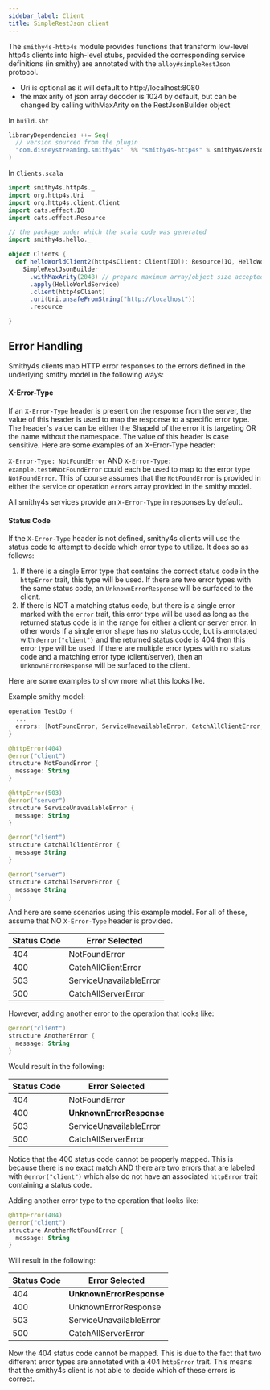 ```yaml
---
sidebar_label: Client
title: SimpleRestJson client
---
```


The `smithy4s-http4s` module provides functions that transform low-level http4s clients into high-level stubs, provided the corresponding service definitions (in smithy) are annotated with the `alloy#simpleRestJson` protocol.
- Uri is optional as it will default to http://localhost:8080
- the max arity of json array decoder is 1024 by default, but can be changed by calling withMaxArity on the RestJsonBuilder object

In `build.sbt`

```scala
libraryDependencies ++= Seq(
  // version sourced from the plugin
  "com.disneystreaming.smithy4s"  %% "smithy4s-http4s" % smithy4sVersion.value
)
```

In `Clients.scala`

```scala mdoc:compile-only
import smithy4s.http4s._
import org.http4s.Uri
import org.http4s.client.Client
import cats.effect.IO
import cats.effect.Resource

// the package under which the scala code was generated
import smithy4s.hello._

object Clients {
  def helloWorldClient2(http4sClient: Client[IO]): Resource[IO, HelloWorldService[IO]] =
    SimpleRestJsonBuilder
      .withMaxArity(2048) // prepare maximum array/object size accepted during json decoding
      .apply(HelloWorldService)
      .client(http4sClient)
      .uri(Uri.unsafeFromString("http://localhost"))
      .resource

}
```

## Error Handling

Smithy4s clients map HTTP error responses to the errors defined in the underlying smithy model in the following ways:

#### X-Error-Type

If an `X-Error-Type` header is present on the response from the server, the value of this header is used to map the response to a specific error type.
The header's value can be either the ShapeId of the error it is targeting OR the name without the namespace. The value of this header is case sensitive.
Here are some examples of an X-Error-Type header:

`X-Error-Type: NotFoundError` AND `X-Error-Type: example.test#NotFoundError` could each be used to map to the error type `NotFoundError`. This of course assumes
that the `NotFoundError` is provided in either the service or operation `errors` array provided in the smithy model.

All smithy4s services provide an `X-Error-Type` in responses by default.

#### Status Code

If the `X-Error-Type` header is not defined, smithy4s clients will use the status code to attempt to decide which error type to utilize. It does so as follows:

1. If there is a single Error type that contains the correct status code in the `httpError` trait, this type will be used. If there are two error types with the same status code, an `UnknownErrorResponse` will be surfaced to the client.
2. If there is NOT a matching status code, but there is a single error marked with the `error` trait, this error type will be used as long as the returned status code is in the range for either a client or server error. In other words if a single error shape has no status code, but is annotated with `@error("client")` and the returned status code is 404 then this error type will be used. If there are multiple error types with no status code and a matching error type (client/server), then an `UnknownErrorResponse` will be surfaced to the client.

Here are some examples to show more what this looks like.

Example smithy model:

```kotlin
operation TestOp {
  ...
  errors: [NotFoundError, ServiceUnavailableError, CatchAllClientError, CatchAllServerError]
}

@httpError(404)
@error("client")
structure NotFoundError {
  message: String
}

@httpError(503)
@error("server")
structure ServiceUnavailableError {
  message: String
}

@error("client")
structure CatchAllClientError {
  message String
}

@error("server")
structure CatchAllServerError {
  message String
}
```

And here are some scenarios using this example model. For all of these, assume that NO `X-Error-Type` header is provided.

| Status Code | Error Selected          |
| ----------- | ----------------------- |
| 404         | NotFoundError           |
| 400         | CatchAllClientError     |
| 503         | ServiceUnavailableError |
| 500         | CatchAllServerError     |

However, adding another error to the operation that looks like:

```kotlin
@error("client")
structure AnotherError {
  message: String
}
```

Would result in the following:

| Status Code | Error Selected           |
| ----------- | ------------------------ |
| 404         | NotFoundError            |
| 400         | **UnknownErrorResponse** |
| 503         | ServiceUnavailableError  |
| 500         | CatchAllServerError      |

Notice that the 400 status code cannot be properly mapped. This is because there is no exact match AND there are two errors that are labeled with `@error("client")` which also do not have an associated `httpError` trait containing a status code.

Adding another error type to the operation that looks like:

```kotlin
@httpError(404)
@error("client")
structure AnotherNotFoundError {
  message: String
}
```

Will result in the following:

| Status Code | Error Selected           |
| ----------- | ------------------------ |
| 404         | **UnknownErrorResponse** |
| 400         | UnknownErrorResponse     |
| 503         | ServiceUnavailableError  |
| 500         | CatchAllServerError      |

Now the 404 status code cannot be mapped. This is due to the fact that two different error types are annotated with a 404 `httpError` trait. This means that the smithy4s
client is not able to decide which of these errors is correct.
